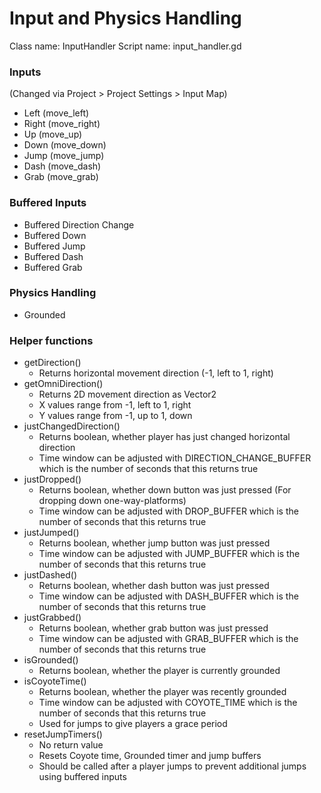 # Input and Physics Handling
Class name: InputHandler
Script name: input_handler.gd

### Inputs 
(Changed via Project > Project Settings > Input Map)
- Left (move_left)
- Right (move_right)
- Up (move_up)
- Down (move_down)
- Jump (move_jump)
- Dash (move_dash)
- Grab (move_grab)

### Buffered Inputs
- Buffered Direction Change
- Buffered Down
- Buffered Jump
- Buffered Dash
- Buffered Grab

### Physics Handling
- Grounded

### Helper functions
- getDirection()
	- Returns horizontal movement direction (-1, left to 1, right)
- getOmniDirection()
	- Returns 2D movement direction as Vector2
	- X values range from -1, left to 1, right
	- Y values range from -1, up to 1, down
- justChangedDirection()
	- Returns boolean, whether player has just changed horizontal direction
	- Time window can be adjusted with DIRECTION_CHANGE_BUFFER which is the number of seconds that this returns true
- justDropped()
	- Returns boolean, whether down button was just pressed (For dropping down one-way-platforms)
	- Time window can be adjusted with DROP_BUFFER which is the number of seconds that this returns true
- justJumped()
	- Returns boolean, whether jump button was just pressed
	- Time window can be adjusted with JUMP_BUFFER which is the number of seconds that this returns true
- justDashed()
	- Returns boolean, whether dash button was just pressed
	- Time window can be adjusted with DASH_BUFFER which is the number of seconds that this returns true
- justGrabbed() 
	- Returns boolean, whether grab button was just pressed
	- Time window can be adjusted with GRAB_BUFFER which is the number of seconds that this returns true
- isGrounded() 
	- Returns boolean, whether the player is currently grounded
- isCoyoteTime()
	- Returns boolean, whether the player was recently grounded
	- Time window can be adjusted with COYOTE_TIME which is the number of seconds that this returns true
	- Used for jumps to give players a grace period
- resetJumpTimers()
	- No return value
	- Resets Coyote time, Grounded timer and jump buffers
	- Should be called after a player jumps to prevent additional jumps using buffered inputs